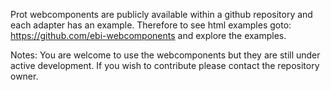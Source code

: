 Prot webcomponents are publicly available within a github repository and each adapter has an example. Therefore to see 
html examples goto: https://github.com/ebi-webcomponents and explore the examples. 

Notes:
You are welcome to use the webcomponents but they are still under active development.
If you wish to contribute please contact the repository owner.
